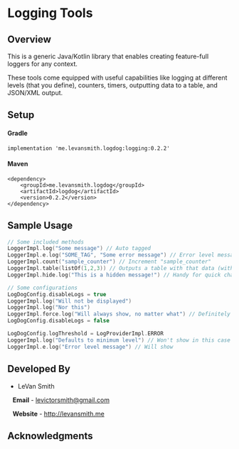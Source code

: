 # Logging Tools

## Overview

This is a generic Java/Kotlin library that enables creating feature-full loggers for any context.

These tools come equipped with useful capabilities like logging at different levels (that you define), counters, timers, outputting data to a table, and JSON/XML output.

## Setup

#### Gradle

`implementation 'me.levansmith.logdog:logging:0.2.2'`

#### Maven
```
<dependency>
    <groupId>me.levansmith.logdog</groupId>
    <artifactId>logdog</artifactId>
    <version>0.2.2</version>
</dependency>
```

## Sample Usage

```kotlin
// Some included methods
LoggerImpl.log("Some message") // Auto tagged
LoggerImpl.e.log("SOME_TAG", "Some error message") // Error level message
LoggerImpl.count("sample_counter") // Increment "sample_counter"
LoggerImpl.table(listOf(1,2,3)) // Outputs a table with that data (with indexes)
LoggerImpl.hide.log("This is a hidden message!") // Handy for quick changes

// Some configurations
LogDogConfig.disableLogs = true
LoggerImpl.log("Will not be displayed")
LoggerImpl.log("Nor this")
LoggerImpl.force.log("Will always show, no matter what") // Definitely will show ;)
LogDogConfig.disableLogs = false

LogDogConfig.logThreshold = LogProviderImpl.ERROR
LoggerImpl.log("Defaults to minimum level") // Won't show in this case
LoggerImpl.e.log("Error level message") // Will show
```

## Developed By

* LeVan Smith

&nbsp;&nbsp;&nbsp;**Email** - levictorsmith@gmail.com

&nbsp;&nbsp;&nbsp;**Website** - http://levansmith.me

## Acknowledgments


